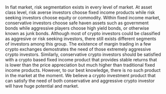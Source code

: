 In fiat market, risk segmentation exists in every level of market. At asset class level, risk averse investors choose fixed income products while risk seeking investors choose equity or commodity. Within fixed income market, conservative investors choose safe haven assets such as government bonds while aggressive players choose high yield bonds, or otherwise known as junk bonds. Although most of crypto investors could be classified as aggresive or risk seeking investors, there still exists different segments of investors among this group. The existence of margin trading in a few crypto exchanges demostrates the need of those extremely aggressive crypto investors. Similarly, conservative crypto investors should be satisfied with a crypto based fixed income product that provides stable returns that is lower than the price appreciation but much higher than traditional fixed income products. However, to our best knowledge, there is no such product in the market at the moment. We believe a crypto investment product that can satisfy the need of both conservative and aggressive crypto investor will have huge potential and market.